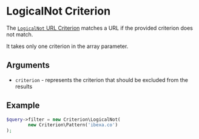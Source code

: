 # LogicalNot Criterion

The [`LogicalNot` URL Criterion](https://github.com/ezsystems/ezplatform-kernel/blob/v1.0.0/eZ/Publish/API/Repository/Values/URL/Query/Criterion/LogicalNot.php)
matches a URL if the provided criterion does not match.

It takes only one criterion in the array parameter.

## Arguments

- `criterion` - represents the criterion that should be excluded from the results

## Example

``` php
$query->filter = new Criterion\LogicalNot(
        new Criterion\Pattern('ibexa.co')
);
```
